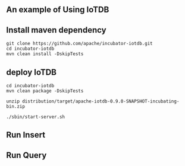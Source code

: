 ## An example of Using IoTDB

## Install maven dependency

```
git clone https://github.com/apache/incubator-iotdb.git
cd incubator-iotdb
mvn clean install -DskipTests
```

## deploy IoTDB

```
cd incubator-iotdb
mvn clean package -DskipTests

unzip distribution/target/apache-iotdb-0.9.0-SNAPSHOT-incubating-bin.zip

./sbin/start-server.sh
```

## Run Insert

## Run Query